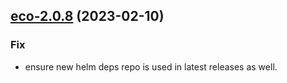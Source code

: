 

## [eco-2.0.8](https://github.com/truecharts/charts/compare/deconz-10.0.14...eco-2.0.8) (2023-02-10)

### Fix

- ensure new helm deps repo is used in latest releases as well.
  
  